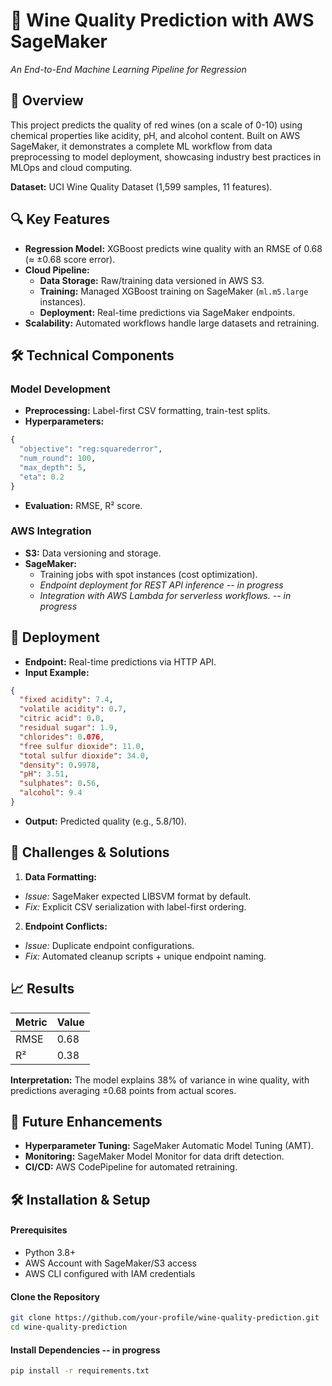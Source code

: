 # 🍷 Wine Quality Prediction with AWS SageMaker
*An End-to-End Machine Learning Pipeline for Regression*

## 📌 Overview
This project predicts the quality of red wines (on a scale of 0-10) using chemical properties like acidity, pH, and alcohol content. Built on AWS SageMaker, it demonstrates a complete ML workflow from data preprocessing to model deployment, showcasing industry best practices in MLOps and cloud computing.

**Dataset:** UCI Wine Quality Dataset (1,599 samples, 11 features).

## 🔍 Key Features
- **Regression Model:** XGBoost predicts wine quality with an RMSE of 0.68 (≈ ±0.68 score error).
- **Cloud Pipeline:**
  - **Data Storage:** Raw/training data versioned in AWS S3.
  - **Training:** Managed XGBoost training on SageMaker (```ml.m5.large``` instances).
  - **Deployment:** Real-time predictions via SageMaker endpoints.
- **Scalability:** Automated workflows handle large datasets and retraining.

## 🛠️ Technical Components
### Model Development
- **Preprocessing:** Label-first CSV formatting, train-test splits.
- **Hyperparameters:**
``` python
{  
  "objective": "reg:squarederror",  
  "num_round": 100,  
  "max_depth": 5,  
  "eta": 0.2  
}
``` 
- **Evaluation:** RMSE, R² score.

### AWS Integration
- **S3:** Data versioning and storage.
- **SageMaker:**
  - Training jobs with spot instances (cost optimization).
  - _Endpoint deployment for REST API inference -- in progress_
  - _Integration with AWS Lambda for serverless workflows. -- in progress_

## 🚀 Deployment
- **Endpoint:** Real-time predictions via HTTP API.
- **Input Example:**
``` json
{  
  "fixed acidity": 7.4,  
  "volatile acidity": 0.7,  
  "citric acid": 0.0,  
  "residual sugar": 1.9,  
  "chlorides": 0.076,  
  "free sulfur dioxide": 11.0,  
  "total sulfur dioxide": 34.0,  
  "density": 0.9978,  
  "pH": 3.51,  
  "sulphates": 0.56,  
  "alcohol": 9.4  
}
```
- **Output:** Predicted quality (e.g., 5.8/10).

## 🎯 Challenges & Solutions
1. **Data Formatting:**
- _Issue:_ SageMaker expected LIBSVM format by default.
- _Fix:_ Explicit CSV serialization with label-first ordering.
2. **Endpoint Conflicts:**
- _Issue:_ Duplicate endpoint configurations.
- _Fix:_ Automated cleanup scripts + unique endpoint naming.

## 📈 Results
**Metric** | **Value**
--- | ---
RMSE	| 0.68
R²	| 0.38

**Interpretation:** The model explains 38% of variance in wine quality, with predictions averaging ±0.68 points from actual scores.

## 🌟 Future Enhancements
- **Hyperparameter Tuning:** SageMaker Automatic Model Tuning (AMT).
- **Monitoring:** SageMaker Model Monitor for data drift detection.
- **CI/CD:** AWS CodePipeline for automated retraining.

## 🛠️ Installation & Setup
#### Prerequisites 
- Python 3.8+
- AWS Account with SageMaker/S3 access
- AWS CLI configured with IAM credentials
#### Clone the Repository
```bash
git clone https://github.com/your-profile/wine-quality-prediction.git  
cd wine-quality-prediction
```  
#### Install Dependencies -- in progress
```bash
pip install -r requirements.txt
```
